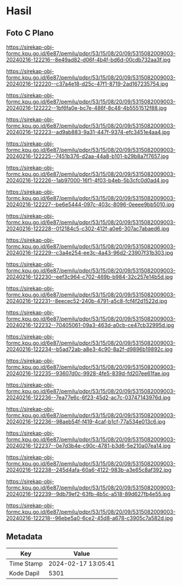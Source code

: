 # Hasil

## Foto C Plano

https://sirekap-obj-formc.kpu.go.id/6e87/pemilu/pdpr/53/15/08/20/09/5315082009003-20240216-122216--8e49ad82-d06f-4b4f-bd6d-00cdb732aa3f.jpg

https://sirekap-obj-formc.kpu.go.id/6e87/pemilu/pdpr/53/15/08/20/09/5315082009003-20240216-122220--c37a4e18-d25c-47f1-8719-2ad167235754.jpg

https://sirekap-obj-formc.kpu.go.id/6e87/pemilu/pdpr/53/15/08/20/09/5315082009003-20240216-122222--1bf6fa0e-bc7e-486f-8c48-4b5551512f88.jpg

https://sirekap-obj-formc.kpu.go.id/6e87/pemilu/pdpr/53/15/08/20/09/5315082009003-20240216-122223--ad9ab883-9a31-447f-9374-efc3451e4aa4.jpg

https://sirekap-obj-formc.kpu.go.id/6e87/pemilu/pdpr/53/15/08/20/09/5315082009003-20240216-122225--7451b376-d2aa-44a8-b101-b29b8a7f7657.jpg

https://sirekap-obj-formc.kpu.go.id/6e87/pemilu/pdpr/53/15/08/20/09/5315082009003-20240216-122226--1ab97000-16f1-4f03-b4eb-5b3cfc0d0ad4.jpg

https://sirekap-obj-formc.kpu.go.id/6e87/pemilu/pdpr/53/15/08/20/09/5315082009003-20240216-122227--be6e5444-097c-403c-8096-0eeee9bb5010.jpg

https://sirekap-obj-formc.kpu.go.id/6e87/pemilu/pdpr/53/15/08/20/09/5315082009003-20240216-122228--012184c5-c302-412f-a0e6-307ac7abaed6.jpg

https://sirekap-obj-formc.kpu.go.id/6e87/pemilu/pdpr/53/15/08/20/09/5315082009003-20240216-122229--c3a4e254-ee3c-4a43-96d2-23907f31b303.jpg

https://sirekap-obj-formc.kpu.go.id/6e87/pemilu/pdpr/53/15/08/20/09/5315082009003-20240216-122230--eef3c964-c702-469b-b984-32c257e14b5d.jpg

https://sirekap-obj-formc.kpu.go.id/6e87/pemilu/pdpr/53/15/08/20/09/5315082009003-20240216-122231--8eecec52-240b-4791-a5c8-fcf4f2d1522d.jpg

https://sirekap-obj-formc.kpu.go.id/6e87/pemilu/pdpr/53/15/08/20/09/5315082009003-20240216-122232--70405061-09a3-463d-a0cb-ce47cb32995d.jpg

https://sirekap-obj-formc.kpu.go.id/6e87/pemilu/pdpr/53/15/08/20/09/5315082009003-20240216-122234--b5ad72ab-a8e3-4c90-8a2f-d9896b19892c.jpg

https://sirekap-obj-formc.kpu.go.id/6e87/pemilu/pdpr/53/15/08/20/09/5315082009003-20240216-122235--93607d0c-9928-4fe5-839d-fd207ee61fae.jpg

https://sirekap-obj-formc.kpu.go.id/6e87/pemilu/pdpr/53/15/08/20/09/5315082009003-20240216-122236--7ea77e6c-6f23-45d2-ac7c-03747143976d.jpg

https://sirekap-obj-formc.kpu.go.id/6e87/pemilu/pdpr/53/15/08/20/09/5315082009003-20240216-122236--98aeb54f-f419-4caf-b1cf-77a534e013c6.jpg

https://sirekap-obj-formc.kpu.go.id/6e87/pemilu/pdpr/53/15/08/20/09/5315082009003-20240216-122237--0e7d3b4e-c90c-4781-b3d6-5e210a07ea14.jpg

https://sirekap-obj-formc.kpu.go.id/6e87/pemilu/pdpr/53/15/08/20/09/5315082009003-20240216-122238--245d4afa-60a6-4122-983b-a3e65c8af392.jpg

https://sirekap-obj-formc.kpu.go.id/6e87/pemilu/pdpr/53/15/08/20/09/5315082009003-20240216-122239--9db79ef2-63fb-4b5c-a518-89d627fb4e55.jpg

https://sirekap-obj-formc.kpu.go.id/6e87/pemilu/pdpr/53/15/08/20/09/5315082009003-20240216-122218--96ebe5a0-6ce2-45d8-a678-c3905c7a582d.jpg


## Metadata

| Key        | Value               |
| ---------- | ------------------- |
| Time Stamp | 2024-02-17 13:05:41 |
| Kode Dapil | 5301                |




